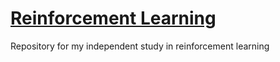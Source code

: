 # [Reinforcement Learning](https://www.notion.so/alexbpowers/RL-Course-cce2200a6cd5468bb94c34c633eebaf0)
Repository for my independent study in reinforcement learning
